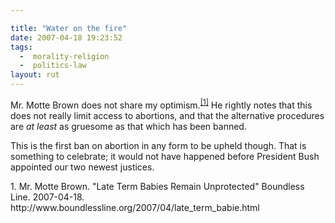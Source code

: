 ```yaml
---

title: "Water on the fire"
date: 2007-04-18 19:23:52
tags:
  -  morality-religion
  -  politics-law
layout: rut
---
```


Mr. Motte Brown does not share my optimism.<sup>[\[1\]][ref1]</sup>  He rightly notes that this does not really limit access to abortions, and that the alternative procedures are *at least* as gruesome as that which has been banned.  

This is the first ban on abortion in any form to be upheld though.  That is something to celebrate; it would not have happened before President Bush appointed our two newest justices.  

<div markdown="1" class="postrefs">
1. Mr. Motte Brown.  "Late Term Babies Remain Unprotected" Boundless Line.  2007-04-18.  http://www.boundlessline.org/2007/04/late_term_babie.html
</div>

[ref1]: http://www.boundlessline.org/2007/04/late_term_babie.html "Boundless Line: Late Term Babies Remain Unprotected"

